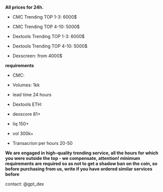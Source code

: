 **All prices for 24h.**

- CMC Trending TOP 1-3: 6000$
- CMC Trending TOP 4-10: 5000$

- Dextools Trending TOP 1-3: 6000$
- Dextools Trending TOP 4-10: 5000$

- Dexscreen: from 4000$

**requirements**
- CMC:
- Volumes: 1kk
- lead time 24 hours

- Dextools ETH:
- dexscore 81+
- liq 150+
- vol 300k+
- Transacrion per hours 20-50

**We are engaged in high-quality trending service, all the hours for which you were outside the top - we compensate, attention! minimum requirements are required so as not to get a shadow ban on the coin, so before purchasing from us, write if you have ordered similar services before**

contact: @gpt_dex

